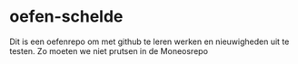 # oefen-schelde
Dit is een oefenrepo om met github te leren werken en nieuwigheden uit te testen.
Zo moeten we niet prutsen in de Moneosrepo
